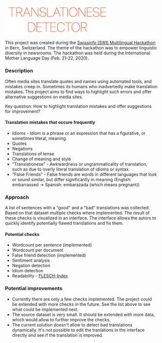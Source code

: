 <img alt="logo" src="logo.png" width="350"/>

This project was created during the [Swissinfo (SWI) Multilingual Hackathon](https://swihack.ch/) in Bern, Switzerland. The theme of the hackathon was to empower linguistic diversity in newsrooms. The hackathon was held during the International Mother Language Day (Feb. 21-22, 2020).

### Description

Often media sites translate quotes and names using automated tools, and mistakes creep in. Sometimes its humans who inadvertedly make translation mistakes. This project aims to find ways to highlight such errors and offer alternative suggestions on media sites.

Key question: How to highlight translation mistakes and offer suggestions for improvement?

#### Translation mistakes that occure frequently

- Idioms - Idiom is a phrase or an expression that has a figurative, or sometimes literal, meaning.
- Quotes
- Negations
- Translations of tense
- Change of meaning and style
- "Translationese" - Awkwardness or ungrammaticality of translation, such as due to overly literal translation of idioms or syntax.
- "False Friends" - False friends are words in different languages that look or sound similar, but differ significantly in meaning (English: embarrassed -> Spanish: embarazada (which means pregnant))

### Approach

A list of sentences with a "good" and a "bad" translations was collected. Based on that dataset multiple checks where implemented. The result of these checks is visualized in an interface. The interface allows the autors to quickly identify potentially flawed translations and fix them.

#### Potential checks

- Wordcount per sentence (implemented)
- Wordcount per document
- False friend detection (implemented)
- Sentiment analysis
- Negation detection
- Idiom detection
- Readability - [FLESCH-Index](https://fleschindex.de/berechnen)

### Potential improvements

- Currently there are only a few checks implemented. The project could be extended with more checks in the future. See the list above to see what could be implemented next.
- The source dataset is very small. It should be extended with more data, which would allow to further improve the checks.
- The current solution doesn't allow to detect bad translations dynamically. It's not possible to edit the tranlations in the interface directly and see if the translation is improved.

